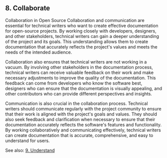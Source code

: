 ## 8. Collaborate

Collaboration in Open Source
Collaboration and communication are essential for technical writers who want to create effective documentation for open-source projects. By working closely with developers, designers, and other stakeholders, technical writers can gain a deeper understanding of the project and its goals. This understanding allows them to create documentation that accurately reflects the project's values and meets the needs of the intended audience.

Collaboration also ensures that technical writers are not working in a vacuum. By involving other stakeholders in the documentation process, technical writers can receive valuable feedback on their work and make necessary adjustments to improve the quality of the documentation. This feedback can come from developers who know the software best, designers who can ensure that the documentation is visually appealing, and other contributors who can provide different perspectives and insights.

Communication is also crucial in the collaboration process. Technical writers should communicate regularly with the project community to ensure that their work is aligned with the project's goals and values. They should also seek feedback and clarification when necessary to ensure that their documentation accurately reflects the software's features and functionality. By working collaboratively and communicating effectively, technical writers can create documentation that is accurate, comprehensive, and easy to understand for users.

See also: [9. Understand](understand.md)
